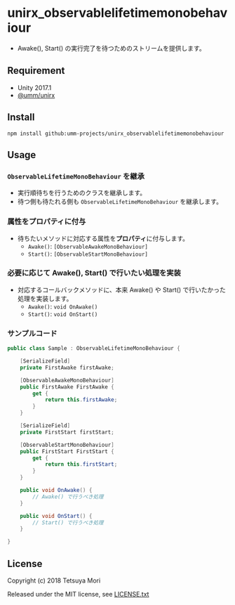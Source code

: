 # unirx_observablelifetimemonobehaviour

* Awake(), Start() の実行完了を待つためのストリームを提供します。

## Requirement

* Unity 2017.1
* [@umm/unirx](https://github.com/umm-projects/unirx)

## Install

```shell
npm install github:umm-projects/unirx_observablelifetimemonobehaviour
```

## Usage

### `ObservableLifetimeMonoBehaviour` を継承

* 実行順待ちを行うためのクラスを継承します。
* 待つ側も待たれる側も `ObservableLifetimeMonoBehaviour` を継承します。

### 属性をプロパティに付与

* 待ちたいメソッドに対応する属性を**プロパティ**に付与します。
  * `Awake()`: `[ObservableAwakeMonoBehaviour]`
  * `Start()`: `[ObservableStartMonoBehaviour]`

### 必要に応じて Awake(), Start() で行いたい処理を実装

* 対応するコールバックメソッドに、本来 Awake() や Start() で行いたかった処理を実装します。
  * `Awake()`: `void OnAwake()`
  * `Start()`: `void OnStart()`

### サンプルコード

```csharp
public class Sample : ObservableLifetimeMonoBehaviour {

    [SerializeField]
    private FirstAwake firstAwake;

    [ObservableAwakeMonoBehaviour]
    public FirstAwake FirstAwake {
        get {
            return this.firstAwake;
        }
    }

    [SerializeField]
    private FirstStart firstStart;

    [ObservableStartMonoBehaviour]
    public FirstStart FirstStart {
        get {
            return this.firstStart;
        }
    }

    public void OnAwake() {
        // Awake() で行うべき処理
    }

    public void OnStart() {
        // Start() で行うべき処理
    }

}
```

## License

Copyright (c) 2018 Tetsuya Mori

Released under the MIT license, see [LICENSE.txt](LICENSE.txt)

